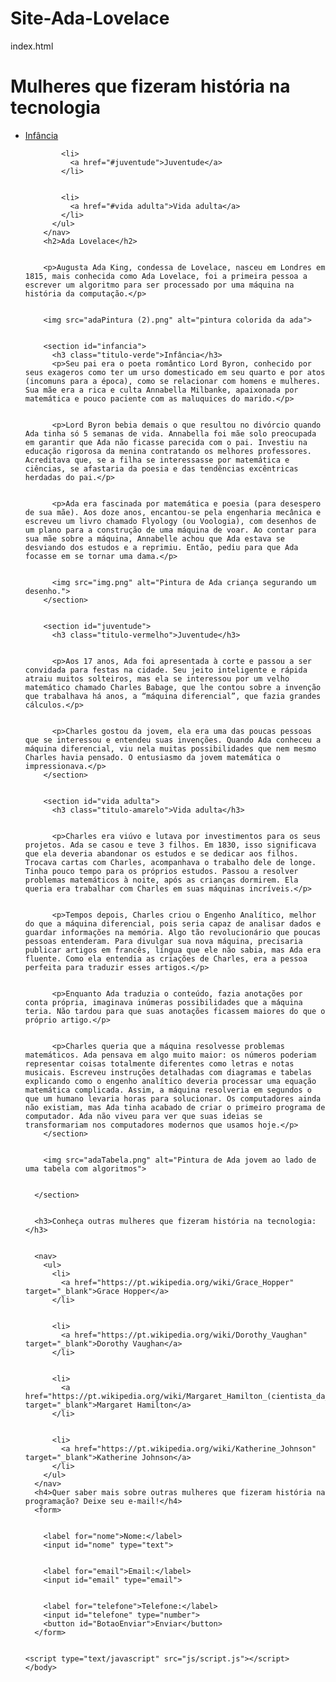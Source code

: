 # Site-Ada-Lovelace
index.html

<!DOCTYPE html>


  <html>
    <head>
      <title>Ada Lovelace</title> 
      <link href="css\style.css" rel="stylesheet"> 
    </head>
    <body>
      <h1>Mulheres que fizeram história na tecnologia</h1>
      <section> 
        <nav class="principal"> <nav id="menu">
          <ul> 
            <li> 
              <a href="#infancia">Infância</a>
            </li>


            <li> 
              <a href="#juventude">Juventude</a>
            </li>


            <li> 
              <a href="#vida adulta">Vida adulta</a>
            </li>
          </ul>
        </nav>    
        <h2>Ada Lovelace</h2>


        <p>Augusta Ada King, condessa de Lovelace, nasceu em Londres em 1815, mais conhecida como Ada Lovelace, foi a primeira pessoa a escrever um algoritmo para ser processado por uma máquina na história da computação.</p>


        <img src="adaPintura (2).png" alt="pintura colorida da ada"> 


        <section id="infancia"> 
          <h3 class="titulo-verde">Infância</h3>
          <p>Seu pai era o poeta romântico Lord Byron, conhecido por seus exageros como ter um urso domesticado em seu quarto e por atos (incomuns para a época), como se relacionar com homens e mulheres. Sua mãe era a rica e culta Annabella Milbanke, apaixonada por matemática e pouco paciente com as maluquices do marido.</p>


          <p>Lord Byron bebia demais o que resultou no divórcio quando Ada tinha só 5 semanas de vida. Annabella foi mãe solo preocupada em garantir que Ada não ficasse parecida com o pai. Investiu na educação rigorosa da menina contratando os melhores professores. Acreditava que, se a filha se interessasse por matemática e ciências, se afastaria da poesia e das tendências excêntricas herdadas do pai.</p>


          <p>Ada era fascinada por matemática e poesia (para desespero de sua mãe). Aos doze anos, encantou-se pela engenharia mecânica e escreveu um livro chamado Flyology (ou Voologia), com desenhos de um plano para a construção de uma máquina de voar. Ao contar para sua mãe sobre a máquina, Annabelle achou que Ada estava se desviando dos estudos e a reprimiu. Então, pediu para que Ada focasse em se tornar uma dama.</p>


          <img src="img.png" alt="Pintura de Ada criança segurando um desenho."> 
        </section> 


        <section id="juventude">
          <h3 class="titulo-vermelho">Juventude</h3>


          <p>Aos 17 anos, Ada foi apresentada à corte e passou a ser convidada para festas na cidade. Seu jeito inteligente e rápida atraiu muitos solteiros, mas ela se interessou por um velho matemático chamado Charles Babage, que lhe contou sobre a invenção que trabalhava há anos, a “máquina diferencial”, que fazia grandes cálculos.</p>


          <p>Charles gostou da jovem, ela era uma das poucas pessoas que se interessou e entendeu suas invenções. Quando Ada conheceu a máquina diferencial, viu nela muitas possibilidades que nem mesmo Charles havia pensado. O entusiasmo da jovem matemática o impressionava.</p>
        </section>


        <section id="vida adulta">
          <h3 class="titulo-amarelo">Vida adulta</h3>


          <p>Charles era viúvo e lutava por investimentos para os seus projetos. Ada se casou e teve 3 filhos. Em 1830, isso significava que ela deveria abandonar os estudos e se dedicar aos filhos. Trocava cartas com Charles, acompanhava o trabalho dele de longe. Tinha pouco tempo para os próprios estudos. Passou a resolver problemas matemáticos à noite, após as crianças dormirem. Ela queria era trabalhar com Charles em suas máquinas incríveis.</p>


          <p>Tempos depois, Charles criou o Engenho Analítico, melhor do que a máquina diferencial, pois seria capaz de analisar dados e guardar informações na memória. Algo tão revolucionário que poucas pessoas entenderam. Para divulgar sua nova máquina, precisaria publicar artigos em francês, língua que ele não sabia, mas Ada era fluente. Como ela entendia as criações de Charles, era a pessoa perfeita para traduzir esses artigos.</p>


          <p>Enquanto Ada traduzia o conteúdo, fazia anotações por conta própria, imaginava inúmeras possibilidades que a máquina teria. Não tardou para que suas anotações ficassem maiores do que o próprio artigo.</p>


          <p>Charles queria que a máquina resolvesse problemas matemáticos. Ada pensava em algo muito maior: os números poderiam representar coisas totalmente diferentes como letras e notas musicais. Escreveu instruções detalhadas com diagramas e tabelas explicando como o engenho analítico deveria processar uma equação matemática complicada. Assim, a máquina resolveria em segundos o que um humano levaria horas para solucionar. Os computadores ainda não existiam, mas Ada tinha acabado de criar o primeiro programa de computador. Ada não viveu para ver que suas ideias se transformariam nos computadores modernos que usamos hoje.</p>
        </section>


        <img src="adaTabela.png" alt="Pintura de Ada jovem ao lado de uma tabela com algoritmos"> 


      </section> 


      <h3>Conheça outras mulheres que fizeram história na tecnologia:</h3>


      <nav>
        <ul>
          <li>
            <a href="https://pt.wikipedia.org/wiki/Grace_Hopper" target="_blank">Grace Hopper</a>
          </li>


          <li>
            <a href="https://pt.wikipedia.org/wiki/Dorothy_Vaughan" target="_blank">Dorothy Vaughan</a> 
          </li>


          <li>
            <a href="https://pt.wikipedia.org/wiki/Margaret_Hamilton_(cientista_da_computa%C3%A7%C3%A3o)" target="_blank">Margaret Hamilton</a> 
          </li>


          <li>
            <a href="https://pt.wikipedia.org/wiki/Katherine_Johnson" target="_blank">Katherine Johnson</a> 
          </li>
        </ul>
      </nav>
      <h4>Quer saber mais sobre outras mulheres que fizeram história na programação? Deixe seu e-mail!</h4>
      <form>


        <label for="nome">Nome:</label>
        <input id="nome" type="text">


        <label for="email">Email:</label>
        <input id="email" type="email">


        <label for="telefone">Telefone:</label>
        <input id="telefone" type="number">
        <button id="BotaoEnviar">Enviar</button>
      </form>


    <script type="text/javascript" src="js/script.js"></script>  
    </body>
  </html> 

